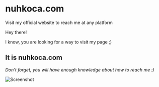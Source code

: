 # nuhkoca.com
Visit my official website to reach me at any platform

Hey there!

I know, you are looking for a way to visit my page ;)

## It is nuhkoca.com

*Don't forget, you will have enough knowledge about how to reach me :)*

![Screenshot](https://i.imgur.com/zP2dvTa.png)
